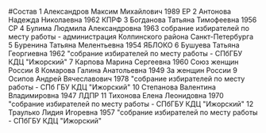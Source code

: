 #Состав
1 Александров Максим Михайлович 1989 ЕР
2 Антонова Надежда Николаевна 1962 КПРФ
3 Богданова Татьяна Тимофеевна 1956 СР
4 Булима Людмила Александровна 1963 собрание избирателей по месту работы - администрация Колпинского района Санкт-Петербурга
5 Буренина Татьяна Мелентьевна 1954 ЯБЛОКО
6 Бушуева Татьяна Георгиевна 1962 \"собрание избирателей по месту работы - СПбГБУ КДЦ \"Ижорский\"
7 Карпова Марина Сергеевна 1960 Союз женщин России
8 Комарова Галина Анатольевна 1949 За женщин России
9 Осипов Андрей Вячеславович 1978 \"собрание избирателей по месту работы - СПб ГБУ КДЦ \"Ижорский\"
10 Степанова Валентина Владимировна 1947 ЛДПР
11 Тихонова Елена Леонидовна 1970 \"собрание избирателей по месту работы - СПбГБУ КДЦ \"Ижорский\"
12 Траулько Лидия Игоревна 1957 \"собрание избирателей по месту работы - СПбГБУ КДЦ \"Ижорский\"
